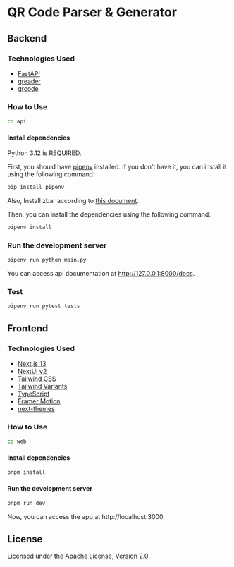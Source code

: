# QR Code Parser & Generator

## Backend

### Technologies Used
- [FastAPI](https://fastapi.tiangolo.com/)
- [qreader](https://github.com/Eric-Canas/qreader)
- [qrcode](https://github.com/lincolnloop/python-qrcode)

### How to Use

```bash
cd api
```

#### Install dependencies

Python 3.12 is REQUIRED.

First, you should have [pipenv](https://pipenv.pypa.io/en/latest/installation.html) installed. If you don't have it, you can install it using the following command:
```bash
pip install pipenv
```

Also, Install zbar according to [this document](https://github.com/Eric-Canas/qreader).

Then, you can install the dependencies using the following command:
```bash
pipenv install
```

### Run the development server

```bash
pipenv run python main.py
```

You can access api documentation at http://127.0.0.1:8000/docs.

### Test

```bash
pipenv run pytest tests
```

## Frontend

### Technologies Used

- [Next.js 13](https://nextjs.org/docs/getting-started)
- [NextUI v2](https://nextui.org/)
- [Tailwind CSS](https://tailwindcss.com/)
- [Tailwind Variants](https://tailwind-variants.org)
- [TypeScript](https://www.typescriptlang.org/)
- [Framer Motion](https://www.framer.com/motion/)
- [next-themes](https://github.com/pacocoursey/next-themes)

### How to Use

```bash
cd web
```

#### Install dependencies

```bash
pnpm install
```

#### Run the development server

```bash
pnpm run dev
```

Now, you can access the app at http://localhost:3000.

## License

Licensed under the [Apache License, Version 2.0](LICENSE).
